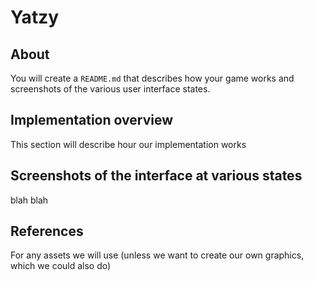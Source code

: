 # Yatzy

## About

You will create a `README.md` that describes how your game
works and screenshots of the various user interface states.

## Implementation overview

This section will describe hour our implementation works

## Screenshots of the interface at various states

blah blah 

## References

For any assets we will use (unless we want to create our own graphics, which we could also do)